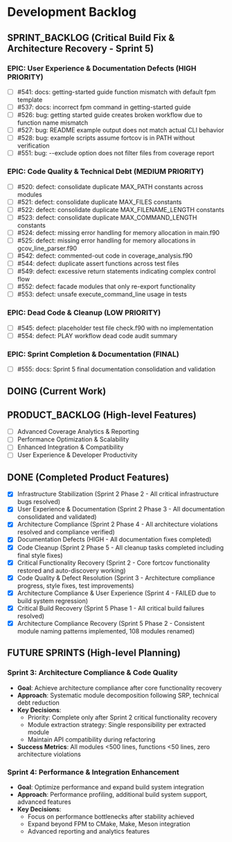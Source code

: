 # Development Backlog

## SPRINT_BACKLOG (Critical Build Fix & Architecture Recovery - Sprint 5)

### EPIC: User Experience & Documentation Defects (HIGH PRIORITY)
- [ ] #541: docs: getting-started guide function mismatch with default fpm template
- [ ] #537: docs: incorrect fpm command in getting-started guide
- [ ] #526: bug: getting started guide creates broken workflow due to function name mismatch
- [ ] #527: bug: README example output does not match actual CLI behavior
- [ ] #528: bug: example scripts assume fortcov is in PATH without verification
- [ ] #551: bug: --exclude option does not filter files from coverage report

### EPIC: Code Quality & Technical Debt (MEDIUM PRIORITY)
- [ ] #520: defect: consolidate duplicate MAX_PATH constants across modules
- [ ] #521: defect: consolidate duplicate MAX_FILES constants
- [ ] #522: defect: consolidate duplicate MAX_FILENAME_LENGTH constants
- [ ] #523: defect: consolidate duplicate MAX_COMMAND_LENGTH constants
- [ ] #524: defect: missing error handling for memory allocation in main.f90
- [ ] #525: defect: missing error handling for memory allocations in gcov_line_parser.f90
- [ ] #542: defect: commented-out code in coverage_analysis.f90
- [ ] #544: defect: duplicate assert functions across test files
- [ ] #549: defect: excessive return statements indicating complex control flow
- [ ] #552: defect: facade modules that only re-export functionality
- [ ] #553: defect: unsafe execute_command_line usage in tests

### EPIC: Dead Code & Cleanup (LOW PRIORITY)
- [ ] #545: defect: placeholder test file check.f90 with no implementation
- [ ] #554: defect: PLAY workflow dead code audit summary

### EPIC: Sprint Completion & Documentation (FINAL)
- [ ] #555: docs: Sprint 5 final documentation consolidation and validation

## DOING (Current Work)

## PRODUCT_BACKLOG (High-level Features)
- [ ] Advanced Coverage Analytics & Reporting
- [ ] Performance Optimization & Scalability  
- [ ] Enhanced Integration & Compatibility
- [ ] User Experience & Developer Productivity

## DONE (Completed Product Features)
- [x] Infrastructure Stabilization (Sprint 2 Phase 2 - All critical infrastructure bugs resolved)
- [x] User Experience & Documentation (Sprint 2 Phase 3 - All documentation consolidated and validated)
- [x] Architecture Compliance (Sprint 2 Phase 4 - All architecture violations resolved and compliance verified)
- [x] Documentation Defects (HIGH - All documentation fixes completed)
- [x] Code Cleanup (Sprint 2 Phase 5 - All cleanup tasks completed including final style fixes)
- [x] Critical Functionality Recovery (Sprint 2 - Core fortcov functionality restored and auto-discovery working)
- [x] Code Quality & Defect Resolution (Sprint 3 - Architecture compliance progress, style fixes, test improvements)
- [x] Architecture Compliance & User Experience (Sprint 4 - FAILED due to build system regression)
- [x] Critical Build Recovery (Sprint 5 Phase 1 - All critical build failures resolved)
- [x] Architecture Compliance Recovery (Sprint 5 Phase 2 - Consistent module naming patterns implemented, 108 modules renamed)

## FUTURE SPRINTS (High-level Planning)

### Sprint 3: Architecture Compliance & Code Quality
- **Goal**: Achieve architecture compliance after core functionality recovery
- **Approach**: Systematic module decomposition following SRP, technical debt reduction
- **Key Decisions**: 
  - Priority: Complete only after Sprint 2 critical functionality recovery
  - Module extraction strategy: Single responsibility per extracted module
  - Maintain API compatibility during refactoring
- **Success Metrics**: All modules <500 lines, functions <50 lines, zero architecture violations

### Sprint 4: Performance & Integration Enhancement  
- **Goal**: Optimize performance and expand build system integration
- **Approach**: Performance profiling, additional build system support, advanced features
- **Key Decisions**:
  - Focus on performance bottlenecks after stability achieved
  - Expand beyond FPM to CMake, Make, Meson integration
  - Advanced reporting and analytics features